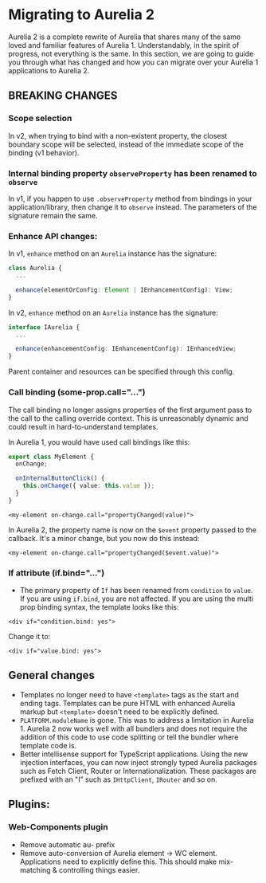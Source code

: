 # Migrating to Aurelia 2

Aurelia 2 is a complete rewrite of Aurelia that shares many of the same loved and familiar features of Aurelia 1. Understandably, in the spirit of progress, not everything is the same. In this section, we are going to guide you through what has changed and how you can migrate over your Aurelia 1 applications to Aurelia 2.

## BREAKING CHANGES

### Scope selection

In v2, when trying to bind with a non-existent property, the closest boundary scope will be selected, instead of the immediate scope of the binding (v1 behavior).

### Internal binding property `observeProperty` has been renamed to `observe`

In v1, if you happen to use `.observeProperty` method from bindings in your application/library, then change it to `observe` instead. The parameters of the signature remain the same.

### Enhance API changes:

In v1, `enhance` method on an `Aurelia` instance has the signature:

```typescript
class Aurelia {
  ...

  enhance(elementOrConfig: Element | IEnhancementConfig): View;
}
```

In v2, `enhance` method on an `Aurelia` instance has the signature:

```typescript
interface IAurelia {
  ...

  enhance(enhancementConfig: IEnhancementConfig): IEnhancedView;
}
```

Parent container and resources can be specified through this config.

### Call binding (some-prop.call="...")

The call binding no longer assigns properties of the first argument pass to the call to the calling override context. This is unreasonably dynamic and could result in hard-to-understand templates.

In Aurelia 1, you would have used call bindings like this:

```typescript
export class MyElement {
  onChange;

  onInternalButtonClick() {
    this.onChange({ value: this.value });
  }
}
```

```markup
<my-element on-change.call="propertyChanged(value)">
```

In Aurelia 2, the property name is now on the `$event` property passed to the callback. It's a minor change, but you now do this instead:

```markup
<my-element on-change.call="propertyChanged($event.value)">
```

### If attribute (if.bind="...")

* The primary property of `If` has been renamed from `condition` to `value`. If you are using `if.bind`, you are not affected. If you are using the multi prop binding syntax, the template looks like this:

```markup
<div if="condition.bind: yes">
```

Change it to:

```markup
<div if="value.bind: yes">
```

## General changes

* Templates no longer need to have `<template>` tags as the start and ending tags. Templates can be pure HTML with enhanced Aurelia markup but `<template>` doesn't need to be explicitly defined.
* `PLATFORM.moduleName` is gone. This was to address a limitation in Aurelia 1. Aurelia 2 now works well with all bundlers and does not require the addition of this code to use code splitting or tell the bundler where template code is.
* Better intellisense support for TypeScript applications. Using the new injection interfaces, you can now inject strongly typed Aurelia packages such as Fetch Client, Router or Internationalization. These packages are prefixed with an "I" such as `IHttpClient`, `IRouter` and so on.

## Plugins:

### Web-Components plugin

* Remove automatic au- prefix
* Remove auto-conversion of Aurelia element -> WC element. Applications need to explicitly define this. This should make mix-matching & controlling things easier.
